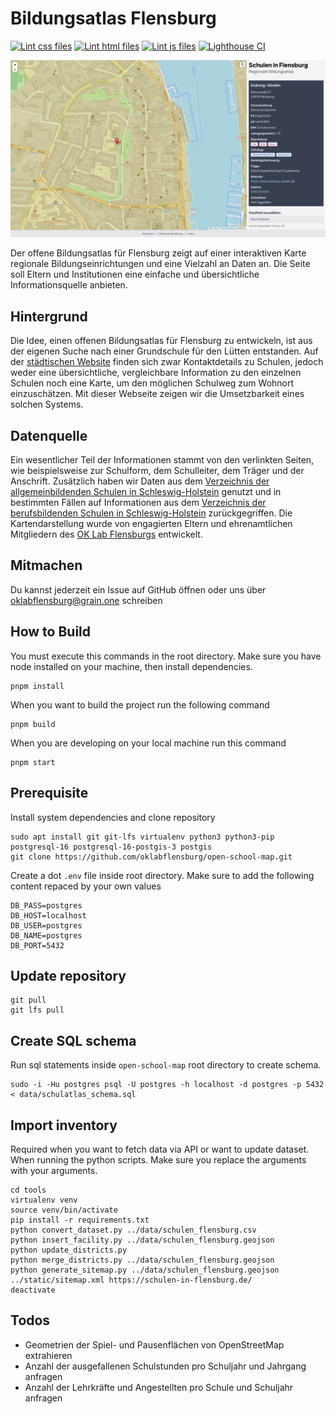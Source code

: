 # Bildungsatlas Flensburg

[![Lint css files](https://github.com/oklabflensburg/open-school-map/actions/workflows/lint-css.yml/badge.svg)](https://github.com/oklabflensburg/open-school-map/actions/workflows/lint-css.yml)
[![Lint html files](https://github.com/oklabflensburg/open-school-map/actions/workflows/lint-html.yml/badge.svg)](https://github.com/oklabflensburg/open-school-map/actions/workflows/lint-html.yml)
[![Lint js files](https://github.com/oklabflensburg/open-school-map/actions/workflows/lint-js.yml/badge.svg)](https://github.com/oklabflensburg/open-school-map/actions/workflows/lint-js.yml)
[![Lighthouse CI](https://github.com/oklabflensburg/open-school-map/actions/workflows/lighthouse.yml/badge.svg)](https://github.com/oklabflensburg/open-school-map/actions/workflows/lighthouse.yml)


![Bildungsatlas Flensburg](https://raw.githubusercontent.com/oklabflensburg/open-school-map/main/screenshot_bildungsatlas.jpg)

Der offene Bildungsatlas für Flensburg zeigt auf einer interaktiven Karte regionale Bildungseinrichtungen und eine Vielzahl an Daten an. Die Seite soll Eltern und Institutionen eine einfache und übersichtliche Informationsquelle anbieten.



## Hintergrund

Die Idee, einen offenen Bildungsatlas für Flensburg zu entwickeln, ist aus der eigenen Suche nach einer Grundschule für den Lütten entstanden. Auf der [städtischen Website](https://www.flensburg.de/Leben-Soziales/Kinderbetreuung-Schulen/Grundschulen) finden sich zwar Kontaktdetails zu Schulen, jedoch weder eine übersichtliche, vergleichbare Information zu den einzelnen Schulen noch eine Karte, um den möglichen Schulweg zum Wohnort einzuschätzen. Mit dieser Webseite zeigen wir die Umsetzbarkeit eines solchen Systems.


## Datenquelle

Ein wesentlicher Teil der Informationen stammt von den verlinkten Seiten, wie beispielsweise zur Schulform, dem Schulleiter, dem Träger und der Anschrift. Zusätzlich haben wir Daten aus dem [Verzeichnis der allgemeinbildenden Schulen in Schleswig-Holstein](https://www.statistik-nord.de/fileadmin/Dokumente/Verzeichnisse/Schulverzeichnis_A_22-23.pdf) genutzt und in bestimmten Fällen auf Informationen aus dem [Verzeichnis der berufsbildenden Schulen in Schleswig-Holstein](https://www.statistik-nord.de/fileadmin/Dokumente/Verzeichnisse/Schulverzeichnis_B_22-23.pdf) zurückgegriffen. Die Kartendarstellung wurde von engagierten Eltern und ehrenamtlichen Mitgliedern des [OK Lab Flensburgs](https://oklabflensburg.de) entwickelt.


## Mitmachen

Du kannst jederzeit ein Issue auf GitHub öffnen oder uns über oklabflensburg@grain.one schreiben



## How to Build

You must execute this commands in the root directory. Make sure you have node installed on your machine, then install dependencies. 

```
pnpm install
```


When you want to build the project run the following command

```
pnpm build
```


When you are developing on your local machine run this command

```
pnpm start
```



## Prerequisite

Install system dependencies and clone repository

```
sudo apt install git git-lfs virtualenv python3 python3-pip postgresql-16 postgresql-16-postgis-3 postgis
git clone https://github.com/oklabflensburg/open-school-map.git
```

Create a dot `.env` file inside root directory. Make sure to add the following content repaced by your own values

```
DB_PASS=postgres
DB_HOST=localhost
DB_USER=postgres
DB_NAME=postgres
DB_PORT=5432
```


## Update repository

```
git pull
git lfs pull
```


## Create SQL schema

Run sql statements inside `open-school-map` root directory to create schema.

```
sudo -i -Hu postgres psql -U postgres -h localhost -d postgres -p 5432 < data/schulatlas_schema.sql
```


## Import inventory

Required when you want to fetch data via API or want to update dataset. When running the python scripts. Make sure you replace the arguments with your arguments.

```
cd tools
virtualenv venv
source venv/bin/activate
pip install -r requirements.txt
python convert_dataset.py ../data/schulen_flensburg.csv
python insert_facility.py ../data/schulen_flensburg.geojson
python update_districts.py
python merge_districts.py ../data/schulen_flensburg.geojson
python generate_sitemap.py ../data/schulen_flensburg.geojson ../static/sitemap.xml https://schulen-in-flensburg.de/
deactivate
```


## Todos

- Geometrien der Spiel- und Pausenflächen von OpenStreetMap extrahieren
- Anzahl der ausgefallenen Schulstunden pro Schuljahr und Jahrgang anfragen
- Anzahl der Lehrkräfte und Angestellten pro Schule und Schuljahr anfragen